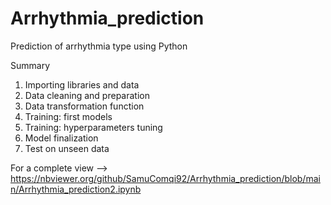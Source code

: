 # Arrhythmia_prediction
Prediction of arrhythmia type using Python 

Summary

1. Importing libraries and data
2. Data cleaning and preparation
3. Data transformation function
4. Training: first models
5. Training: hyperparameters tuning
6. Model finalization
7. Test on unseen data

For a complete view --> https://nbviewer.org/github/SamuComqi92/Arrhythmia_prediction/blob/main/Arrhythmia_prediction2.ipynb
